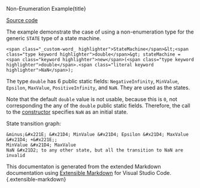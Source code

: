 Non-Enumeration Example{title}

[Source code](https://github.com/SAKryukov/generic-state-machine/tree/main/code/Tests/Test.Non-Emumeration)

The example demonstrate the case of using a non-enumeration type for the generic `STATE` type of a state machine.

~~~{lang=C#}
<span class="_custom-word_ highlighter">StateMachine</span>&lt;<span class="type keyword highlighter">double</span>&gt; stateMachine = <span class="keyword highlighter">new</span>(<span class="type keyword highlighter">double</span>.<span class="literal keyword highlighter">NaN</span>);
~~~

The type `double` has 6 public static fields: `NegativeInfinity`, `MinValue`, `Epsilon`, `MaxValue`, `PositiveInfinity`, and `NaN`. They are used as the states.

Note that the default `double` value is not usable, because this is `0`, not corresponding the any of the `double` public static fields. Therefore, the call to the [constructor](index.html#heading-public-constructor) specifies `NaN` as an initial state.

State transition graph:

~~~
&minus;&#x221E; &#x21D4; MinValue &#x21D4; Epsilon &#x21D4; MaxValue &#x21D4; +&#x221E;;
MinValue &#x21D4; MaxValue
NaN &#x21D2; to any other state, but all the transition to NaN are invalid
~~~

This documentaton is generated from the extended Markdown documentation using [Extensible Markdown](https://marketplace.visualstudio.com/items?itemName=sakryukov.extensible-markdown)
for Visual Studio Code.{.extensible-markdown}

<script src="https://SAKryukov.github.io/publications/code/source-code-decorator.js"></script>


